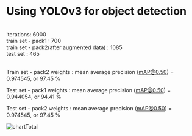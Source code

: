 # Using YOLOv3 for object detection
<br />
iterations: 6000 <br />
train set - pack1 : 700 <br />
train set - pack2(after augmented data) : 1085 <br />
test set : 465 <br />
<br />

Train set - pack2 weights : mean average precision (mAP@0.50) = 0.974545, or 97.45 %
<br />

Test set - pack1 weights : mean average precision (mAP@0.50) = 0.944054, or 94.41 %
<br />

Test set - pack2 weights : mean average precision (mAP@0.50) = 0.974545, or 97.45 % 
<br />

![chartTotal](https://user-images.githubusercontent.com/77521376/161998339-88d586f6-499d-4a54-bcd8-f6d7b6c51bff.jpg)
